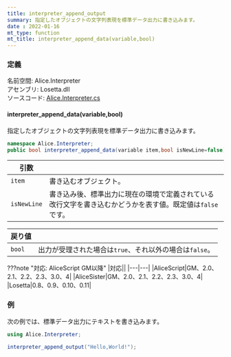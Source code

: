 ```yaml
---
title: interpreter_append_output
summary: 指定したオブジェクトの文字列表現を標準データ出力に書き込みます。
date : 2022-01-16
mt_type: function
mt_title: interpreter_append_data(variable,bool)
---
```


### 定義
名前空間: Alice.Interpreter<br/>
アセンブリ: Losetta.dll<br/>
ソースコード: [Alice.Interpreter.cs](https://github.com/WSOFT-Project/Losetta/blob/master/Losetta/NameSpaces/Alice.Interpreter.cs)

#### interpreter_append_data(variable,bool)

指定したオブジェクトの文字列表現を標準データ出力に書き込みます。

```cs title="AliceScript"
namespace Alice.Interpreter;
public bool interpreter_append_data(variable item,bool isNewLine=false);
```

|引数| |
|-|-|
|`item`|書き込むオブジェクト。|
|`isNewLine`|書き込み後、標準出力に現在の環境で定義されている改行文字を書き込むかどうかを表す値。既定値は`false`です。|

|戻り値| |
|-|-|
|`bool`|出力が受理された場合は`true`、それ以外の場合は`false`。|

???note "対応: AliceScript GM以降"
    |対応||
    |---|---|
    |AliceScript|GM、2.0、2.1、2.2、2.3、3.0、4|
    |AliceSister|GM、2.0、2.1、2.2、2.3、3.0、4|
    |Losetta|0.8、0.9、0.10、0.11|

### 例
次の例では、標準データ出力にテキストを書き込みます。

```cs title="AliceScript"
using Alice.Interpreter;

interpreter_append_output("Hello,World!");
```